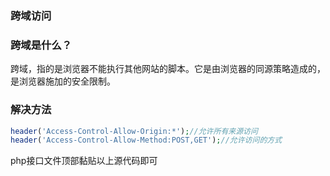 ### 跨域访问

### 跨域是什么？

 跨域，指的是浏览器不能执行其他网站的脚本。它是由浏览器的同源策略造成的，是浏览器施加的安全限制。


### 解决方法

```php
header('Access-Control-Allow-Origin:*');//允许所有来源访问
header('Access-Control-Allow-Method:POST,GET');//允许访问的方式
```
php接口文件顶部黏贴以上源代码即可
